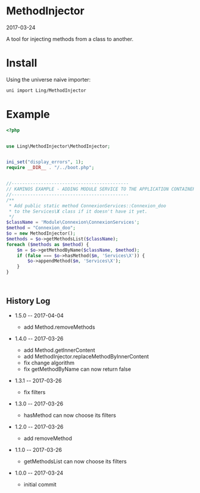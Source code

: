 MethodInjector
==================
2017-03-24


A tool for injecting methods from a class to another.






Install
===========
Using the universe naive importer:

```bash
uni import Ling/MethodInjector
```




Example
==========
```php
<?php


use Ling\MethodInjector\MethodInjector;


ini_set("display_errors", 1);
require __DIR__ . "/../boot.php";


//--------------------------------------------
// KAMINOS EXAMPLE - ADDING MODULE SERVICE TO THE APPLICATION CONTAINER
//--------------------------------------------
/**
 * Add public static method ConnexionServices::Connexion_doo
 * to the Services\X class if it doesn't have it yet.
 */
$className = 'Module\Connexion\ConnexionServices';
$method = "Connexion_doo";
$o = new MethodInjector();
$methods = $o->getMethodsList($className);
foreach ($methods as $method) {
    $m = $o->getMethodByName($className, $method);
    if (false === $o->hasMethod($m, 'Services\X')) {
        $o->appendMethod($m, 'Services\X');
    }
}




```





History Log
------------------

- 1.5.0 -- 2017-04-04

    - add Method.removeMethods
    
- 1.4.0 -- 2017-03-26

    - add Method.getInnerContent
    - add MethodInjector.replaceMethodByInnerContent
    - fix change algorithm
    - fix getMethodByName can now return false
    
- 1.3.1 -- 2017-03-26

    - fix filters

- 1.3.0 -- 2017-03-26

    - hasMethod can now choose its filters
    
- 1.2.0 -- 2017-03-26

    - add removeMethod
    
- 1.1.0 -- 2017-03-26

    - getMethodsList can now choose its filters
    
- 1.0.0 -- 2017-03-24

    - initial commit
    